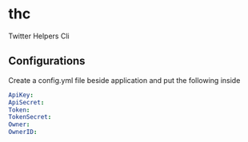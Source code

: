 # thc

Twitter Helpers Cli

## Configurations

Create a config.yml file beside application and put the following inside

```yaml
ApiKey:
ApiSecret:
Token:
TokenSecret:
Owner:
OwnerID:
```